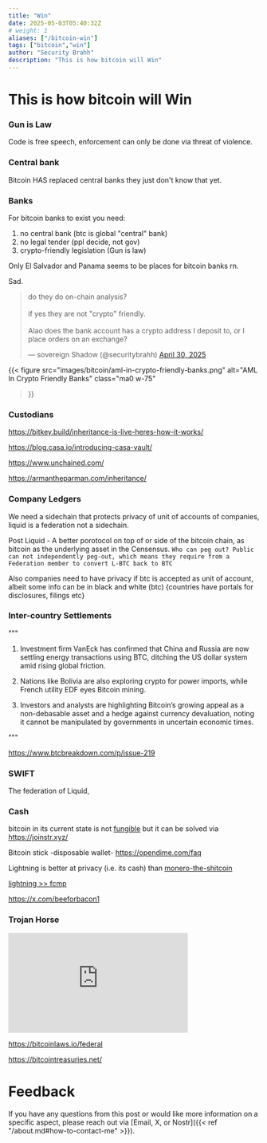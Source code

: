 ```yaml
---
title: "Win"
date: 2025-05-03T05:40:32Z
# weight: 1
aliases: ["/bitcoin-win"]
tags: ["bitcoin","win"]
author: "Security Brahh"
description: "This is how bitcoin will Win"
---
```


# This is how bitcoin will Win

### Gun is Law

Code is free speech, enforcement can only be done via threat of violence.

### Central bank

Bitcoin HAS replaced central banks they just don't know that yet.

### Banks

For bitcoin banks to exist you need: 

1. no central bank (btc is global "central" bank) 
2. no legal tender (ppl decide, not gov) 
3. crypto-friendly legislation (Gun is law)

Only El Salvador and Panama seems to be places for bitcoin banks rn.

Sad.

<blockquote class="twitter-tweet"><p lang="en" dir="ltr">do they do on-chain analysis?<br><br>if yes they are not &quot;crypto&quot; friendly. <br><br>Alao does the bank account has a crypto address I deposit to, or I place orders on an exchange?</p>&mdash; sovereign Shadow (@securitybrahh) <a href="https://twitter.com/securitybrahh/status/1917639990751944850?ref_src=twsrc%5Etfw">April 30, 2025</a></blockquote> <script async src="https://platform.twitter.com/widgets.js" charset="utf-8"></script>

{{< figure
  src="images/bitcoin/aml-in-crypto-friendly-banks.png"
  alt="AML In Crypto Friendly Banks"
  class="ma0 w-75"
>}}

### Custodians

https://bitkey.build/inheritance-is-live-heres-how-it-works/

https://blog.casa.io/introducing-casa-vault/

https://www.unchained.com/

https://armantheparman.com/inheritance/

### Company Ledgers

We need a sidechain that protects privacy of unit of accounts of companies, liquid is a federation not a sidechain.

Post Liquid - A better porotocol on top of or side of the bitcoin chain, as bitcoin as the underlying asset in the Censensus. 
`Who can peg out? Public can not independently peg-out, which means they require from a Federation member to convert L-BTC back to BTC`

Also companies need to have privacy if btc is accepted as unit of account, albeit some info can be in black and white (btc) {countries have portals for disclosures, filings etc} 

### Inter-country Settlements

"""

1. Investment firm VanEck has confirmed that China and Russia are now settling energy transactions using BTC, ditching the US dollar system amid rising global friction. 

2. Nations like Bolivia are also exploring crypto for power imports, while French utility EDF eyes Bitcoin mining. 

3. Investors and analysts are highlighting Bitcoin’s growing appeal as a non-debasable asset and a hedge against currency devaluation, noting it cannot be manipulated by governments in uncertain economic times.

"""

https://www.btcbreakdown.com/p/issue-219

### SWIFT

The federation of Liquid,

### Cash

bitcoin in its current state is not [fungible](https://sethforprivacy.com/posts/fungibility-graveyard/) but it can be solved via https://joinstr.xyz/

Bitcoin stick -disposable wallet- https://opendime.com/faq

Lightning is better at privacy (i.e. its cash) than [monero-the-shitcoin](https://letters.empiresec.co/p/monero-is-cash)

[lightning >> fcmp](https://primal.net/e/nevent1qqsvxmzxpty8yrgeevntw90xn2c2vlzguyerecg62fv3n6udgw35eqqq5q9n4)

https://x.com/beeforbacon1

### Trojan Horse

<iframe width="360" height="200" src="https://www.youtube.com/embed/3xH1vBuDbBA?si=leV2AYgg7BL8SamI" title="YouTube video player" frameborder="0" allow="accelerometer; autoplay; clipboard-write; encrypted-media; gyroscope; picture-in-picture; web-share" referrerpolicy="strict-origin-when-cross-origin" allowfullscreen></iframe>

https://bitcoinlaws.io/federal

https://bitcointreasuries.net/

# Feedback

If you have any questions from this post or would like more information on a specific aspect, please reach out via [Email, X, or Nostr]({{< ref "/about.md#how-to-contact-me" >}}).

<script src="https://giscus.app/client.js"
        data-repo="securitybrahh/empiresec.co"
        data-repo-id="R_kgDOOL5WwA"
        data-category="General"
        data-category-id="DIC_kwDOOL5WwM4CpBdp"
        data-mapping="pathname"
        data-strict="1"
        data-reactions-enabled="1"
        data-emit-metadata="1"
        data-input-position="top"
        data-theme="catppuccin_mocha"
        data-lang="en"
        data-loading="lazy"
        crossorigin="anonymous"
        async>
</script>
